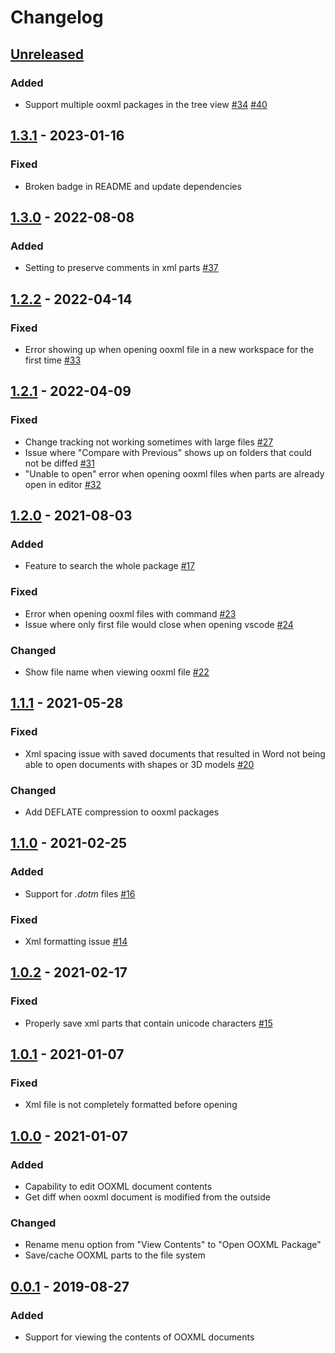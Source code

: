 # Changelog

## [Unreleased]

### Added

- Support multiple ooxml packages in the tree view [#34](https://github.com/yuenm18/ooxml-viewer-vscode/issues/34) [#40](https://github.com/yuenm18/ooxml-viewer-vscode/issues/40)

## [1.3.1] - 2023-01-16

### Fixed

- Broken badge in README and update dependencies

## [1.3.0] - 2022-08-08

### Added

- Setting to preserve comments in xml parts [#37](https://github.com/yuenm18/ooxml-viewer-vscode/issues/37)

## [1.2.2] - 2022-04-14

### Fixed

- Error showing up when opening ooxml file in a new workspace for the first time [#33](https://github.com/yuenm18/ooxml-viewer-vscode/issues/33)

## [1.2.1] - 2022-04-09

### Fixed

- Change tracking not working sometimes with large files [#27](https://github.com/yuenm18/ooxml-viewer-vscode/issues/27)
- Issue where "Compare with Previous" shows up on folders that could not be diffed [#31](https://github.com/yuenm18/ooxml-viewer-vscode/issues/31)
- "Unable to open" error when opening ooxml files when parts are already open in editor [#32](https://github.com/yuenm18/ooxml-viewer-vscode/issues/32)

## [1.2.0] - 2021-08-03

### Added

- Feature to search the whole package [#17](https://github.com/yuenm18/ooxml-viewer-vscode/issues/17)

### Fixed

- Error when opening ooxml files with command [#23](https://github.com/yuenm18/ooxml-viewer-vscode/issues/23)
- Issue where only first file would close when opening vscode [#24](https://github.com/yuenm18/ooxml-viewer-vscode/issues/24)

### Changed

- Show file name when viewing ooxml file [#22](https://github.com/yuenm18/ooxml-viewer-vscode/issues/22)

## [1.1.1] - 2021-05-28

### Fixed

- Xml spacing issue with saved documents that resulted in Word not being able to open documents with shapes or 3D models [#20](https://github.com/yuenm18/ooxml-viewer-vscode/issues/20)

### Changed

- Add DEFLATE compression to ooxml packages

## [1.1.0] - 2021-02-25

### Added

- Support for _.dotm_ files [#16](https://github.com/yuenm18/ooxml-viewer-vscode/issues/16)

### Fixed

- Xml formatting issue [#14](https://github.com/yuenm18/ooxml-viewer-vscode/issues/14)

## [1.0.2] - 2021-02-17

### Fixed

- Properly save xml parts that contain unicode characters [#15](https://github.com/yuenm18/ooxml-viewer-vscode/issues/15)

## [1.0.1] - 2021-01-07

### Fixed

- Xml file is not completely formatted before opening

## [1.0.0] - 2021-01-07

### Added

- Capability to edit OOXML document contents
- Get diff when ooxml document is modified from the outside

### Changed

- Rename menu option from "View Contents" to "Open OOXML Package"
- Save/cache OOXML parts to the file system

## [0.0.1] - 2019-08-27

### Added

- Support for viewing the contents of OOXML documents

[unreleased]: https://github.com/yuenm18/ooxml-viewer-vscode/compare/v1.3.1...HEAD
[1.3.1]: https://github.com/yuenm18/ooxml-viewer-vscode/compare/v1.3.0...v1.3.1
[1.3.0]: https://github.com/yuenm18/ooxml-viewer-vscode/compare/v1.2.2...v1.3.0
[1.2.2]: https://github.com/yuenm18/ooxml-viewer-vscode/compare/v1.2.1...v1.2.2
[1.2.1]: https://github.com/yuenm18/ooxml-viewer-vscode/compare/v1.2.0...v1.2.1
[1.2.0]: https://github.com/yuenm18/ooxml-viewer-vscode/compare/v1.1.1...v1.2.0
[1.1.1]: https://github.com/yuenm18/ooxml-viewer-vscode/compare/v1.1.0...v1.1.1
[1.1.0]: https://github.com/yuenm18/ooxml-viewer-vscode/compare/v1.0.2...v1.1.0
[1.0.2]: https://github.com/yuenm18/ooxml-viewer-vscode/compare/v1.0.1...v1.0.2
[1.0.1]: https://github.com/yuenm18/ooxml-viewer-vscode/compare/v1.0.0...v1.0.1
[1.0.0]: https://github.com/yuenm18/ooxml-viewer-vscode/compare/v0.0.1...v1.0.0
[0.0.1]: https://github.com/yuenm18/ooxml-viewer-vscode/releases/tag/v0.0.1
